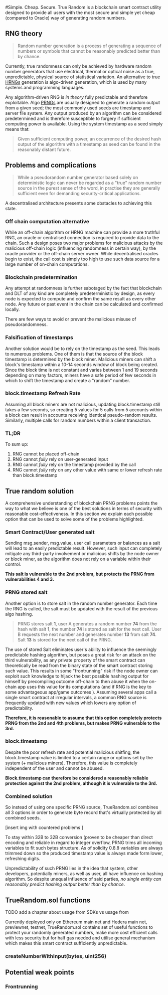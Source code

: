 #Simple. Cheap. Secure.
True Random is a blockchain smart contract utility designed to provide all users with the most secure and simple yet cheap (compared to Oracle) way of generating random numbers.

## RNG theory
> Random number generation is a process of generating a sequence of numbers or symbols that cannot be reasonably predicted better than by chance.

Currently, true randomness can only be achieved by hardware random number generators that use electrical, thermal or optical noise as a true, unpredictable, physical source of statistical variation.
An alternative to true [HRNGs](https://en.wikipedia.org/wiki/Hardware_random_number_generator "hardware random-number generators") generation is algo-driven generation, which is used by many systems and programming languages.

Any algorithm-driven RNG is _in theory_ fully predictable and therefore exploitable. Algo [PRNGs](## "pseudo-random number generators") are usually designed to generate a random output from a given seed; the most commonly used seeds are timestamp and server file system. Any output produced by an algorithm can be considered predetermined and is therefore susceptible to forgery if sufficient computing power is available. Using the system timestamp as a seed simply means that:
> Given sufficient computing power, an occurrence of the desired hash output of the algorithm with a timestamp as seed can be found in the reasonably distant future.

## Problems and complications

> While a pseudorandom number generator based solely on deterministic logic can never be regarded as a "true" random number source in the purest sense of the word, in practise they are generally sufficient even for demanding security-critical applications.

A decentralised architecture presents some obstacles to achieving this state.

### Off chain computation alternative

While an off-chain algorithm or HRNG machine can provide a more truthful RNG, an oracle or centralised connection is required to provide data to the chain. Such a design poses two major problems for malicious attacks by the malicious off-chain logic (influencing randomness in certain way), by the oracle provider or the off-chain server owner. While decentralised oracles begin to exist, the call cost is simply too high to use such data source for a large number of on-chain computations.

### Blockchain predetermination

Any attempt at randomness is further sabotaged by the fact that blockchain and DLT of any kind are completely predeterministic by design, as every node is expected to compute and confirm the same result as every other node. Any future or past event in the chain can be calculated and confirmed locally.

There are few ways to avoid or prevent the malicious misuse of pseudorandomness.

### Falsification of timestamps

Another solution would be to rely on the timestamp as the seed. This leads to numerous problems. One of them is that the source of the block timestamp is determined by the block miner. Malicious miners can shift a block's timestamp within a 10-14 seconds window of block being created. Since the block time is not constant and varies between 1 and 19 seconds depending on many factors, miners have a safe period of few seconds in which to shift the timestamp and create a "random" number.

### block.timestamp Refresh Rate

Assuming all block miners are not malicious, updating block.timestamp still takes a few seconds, so creating 5 values for 5 calls from 5 accounts within a block can result in accounts receiving identical pseudo-random results. Similarly, multiple calls for random numbers within a client transaction.

### TL;DR

To sum up:
1. RNG cannot be placed off-chain
2. RNG cannot _fully_ rely on user-generated input
3. RNG cannot _fully_ rely on the timestamp provided by the call
4. RNG cannot _fully_ rely on any other value with same or lower refresh rate than block.timestamp

## True random solution

A comprehensive understanding of blockchain PRNG problems points the way to what we believe is one of the best solutions in terms of security with reasonable cost-effectiveness. In this section we explain each possible option that can be used to solve some of the problems highlighted.

### Smart Contract/User generated salt
Sending msg.sender, msg.value, user call parameters or balances as a salt will lead to an easily predictable result. However, such input can completely mitigate any third-party involvement or malicious shifts by the node owner or block miner, as the algorithm does not rely on a variable within their control.

**This salt is vulnerable to the 2nd problem, but protects the PRNG from vulnerabilities 4 and 3.**

### PRNG stored salt
Another option is to store salt in the random number generator. Each time the RNG is called, the salt must be updated with the result of the previous algo hashing.
> PRNG stores salt **1**, user A generates a random number **74** from the hash with salt **1**, the number **74** is stored as salt for the next call. User B requests the next number and generates number **13** from salt **74**. Salt **13** is stored for the next call of the PRNG.

The use of stored Salt eliminates user's ability to influence the seemingly predictable hashing algorithm, but poses a great risk for an attack on the third vulnerability, as any private property of the smart contract can theoretically be read from the binary state of the smart contract storing such value. This results in some "frontrunning" risk if the node owner can exploit such knowledge to hijack the best possible hashing output for himself by precompiling outcome off-chain to then abuse it when the on- chain app uses this value for its computations (and if RNG is the key to some advantageous app/game outcomes ). Assuming several apps call a single smart contract at irregular intervals, a common RNG source is frequently updated with new values which lowers any option of predictability.

**Therefore, it is reasonable to assume that this option completely protects PRNG from the 2nd and 4th problems, but makes PRNG vulnerable to the 3rd.**

### block.timestamp
Despite the poor refresh rate and potential malicious shitfing, the block.timestamp value is limited to a certain range or options set by the system (+ malicious miners). Therefore, this value is completely independent of the user and cannot be abused.

**Block.timestamp can therefore be considered a reasonably reliable protection against the 2nd problem, although it is vulnerable to the 3rd.**

### Combined solution

So instead of using one specific PRNG source, TrueRandom.sol combines all 3 options in order to generate byte record that's virtually protected by all combined seeds.

[insert img with countered problems ]

To stay within 32B to 32B conversion (proven to be cheaper than direct encoding and reliable in regard to integer overflow, PRNG trims all incoming variables to fit such bytes structure. As of solidity 0.8.8 variables are always trimmed down so the produced timestamp value is always made form lower, refreshing digits.

Unpredictability of such PRNG lies in the idea that system, other developers, potentially miners, as well as user, all have influence on hashing algorithm. So despite unequal influence of said parties, _no single entity can reasonably predict hashing output better than by chance_.

## TrueRandom.sol functions

TODO add a chapter about usage from SDKs vs usage from 

Currently deployed only on Ethereum main net and Hedera main net, previewnet, testnet, TrueRandom.sol contains set of useful functions to protect your randomly generated numbers, make more cost efficient calls with less security but for half gas needed and utilise general mechanism which makes this smart contract sufficiently unpredictable.

### createNumberWithInput(bytes, uint256)



## Potential weak points


### Frontrunning 